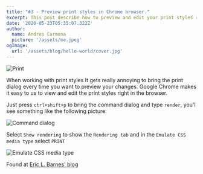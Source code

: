 ```yaml
---
title: "#3 - Preview print styles in Chrome browser."
excerpt: This post describe how to preview and edit your print styles right in your browser.
date: '2020-05-23T05:35:07.322Z'
author:
  name: Andres Carmona
  picture: '/assets/me.jpeg'
ogImage:
  url: '/assets/blog/hello-world/cover.jpg'
---
```


![Print](/assets/blog/tils/preview_print_styles.png "Print")

When working with print styles It gets really annoying to bring the print dialog every time you want to preview your changes. Google Chrome makes it easy to us to view and edit the print styles right in the browser.

Just press `ctrl+shift+p` to bring the command dialog and type `render`, you'l see something like the following picture:

![Command dialog](/assets/blog/tils/chrome_command_dialog.png "Command dialog")

Select `Show rendering` to show the `Rendering tab` and in the `Emulate CSS media type` select `PRINT`

![Emulate CSS media type](/assets/blog/tils/preview_print_styles.png "Emulate CSS type")

Found at [Eric L. Barnes' blog](https://ericlbarnes.com/2020/05/22/a-quick-tip-for-working-with-print-styles/	)
